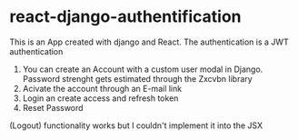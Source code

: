 # react-django-authentification
This is an App created with django and React.
The authentication is a JWT authentication 

1. You can create an Account with a custom user modal in Django.
   Password strenght gets estimated through the Zxcvbn library
2. Acivate the account through an E-mail link
3. Login an create access and refresh token
4. Reset Password

(Logout) functionality works but I couldn't implement it into the JSX
